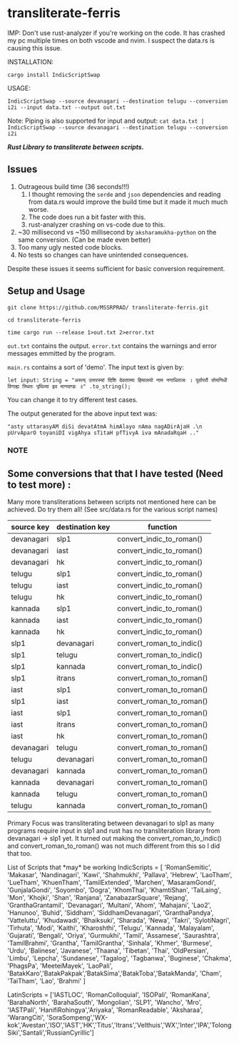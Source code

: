 # transliterate-ferris

IMP: Don't use rust-analyzer if you're working on the code. It has crashed my pc multiple times on both vscode and nvim. I suspect the data.rs is causing this issue.

INSTALLATION:

`cargo install IndicScriptSwap`

USAGE:

`IndicScriptSwap --source devanagari --destination telugu --conversion i2i --input data.txt --output out.txt`

Note: Piping is also supported for input and output:
`cat data.txt | IndicScriptSwap --source devanagari --destination telugu --conversion i2i`

***Rust Library to transliterate between scripts.***

## Issues

1. Outrageous build time (36 seconds!!!)
   1. I thought removing the `serde` and `json` dependencies and reading from data.rs would improve the build time but it made it much much worse.
   2. The code does run a bit faster with this.
   3. rust-analyzer crashing on vs-code due to this.
2. ~30 millisecond vs ~150 millisecond by `aksharamukha-python` on the same conversion. (Can be made even better)
3. Too many ugly nested code blocks.
4. No tests so changes can have unintended consequences.

Despite these issues it seems sufficient for basic conversion requirement.

## Setup and Usage

`git clone https://github.com/MSSRPRAD/ transliterate-ferris.git`

`cd transliterate-ferris`

`time cargo run --release 1>out.txt 2>error.txt`

`out.txt` contains the output.
`error.txt` contains the warnings and error messages emmitted by the program.

`main.rs` contains a sort of 'demo'. The input text is given by:

`let input: String = "अस्त्य् उत्तरस्यां दिशि देवतात्मा हिमालयो नाम नगाधिराजः ।
    पूर्वापरौ तोयनिधी विगाह्य स्थितः पृथिव्या इव मानदण्डः ॥"
        .to_string();`

You can change it to try different test cases.

The output generated for the above input text was:

`"asty uttarasyAM diSi devatAtmA himAlayo nAma nagADirAjaH .\n    pUrvAparO toyaniDI vigAhya sTitaH pfTivyA iva mAnadaRqaH .."`

### NOTE

## <b> Some conversions that that I have tested (Need to test more) :</b>

Many more transliterations between scripts not mentioned here can be achieved. Do try them all! (See src/data.rs for the various script names)

| source key | destination key | function                 |
| ---------- | --------------- | ------------------------ |
| devanagari | slp1            | convert_indic_to_roman() |
| devanagari | iast            | convert_indic_to_roman() |
| devanagari | hk              | convert_indic_to_roman() |
| telugu     | slp1            | convert_indic_to_roman() |
| telugu     | iast            | convert_indic_to_roman() |
| telugu     | hk              | convert_indic_to_roman() |
| kannada    | slp1            | convert_indic_to_roman() |
| kannada    | iast            | convert_indic_to_roman() |
| kannada    | hk              | convert_indic_to_roman() |
| slp1       | devanagari      | convert_roman_to_indic() |
| slp1       | telugu          | convert_roman_to_indic() |
| slp1       | kannada         | convert_roman_to_indic() |
| slp1       | itrans          | convert_roman_to_roman() |
| iast       | slp1            | convert_roman_to_roman() |
| slp1       | iast            | convert_roman_to_roman() |
| iast       | slp1            | convert_roman_to_roman() |
| iast       | itrans          | convert_roman_to_roman() |
| iast       | hk              | convert_roman_to_roman() |
| devanagari | telugu          | convert_roman_to_roman() |
| telugu     | devanagari      | convert_roman_to_roman() |
| devanagari | kannada         | convert_roman_to_roman() |
| kannada    | devanagari      | convert_roman_to_roman() |
| kannada    | telugu          | convert_roman_to_roman() |
| telugu     | kannada         | convert_roman_to_roman() |

Primary Focus was transliterating between devanagari to slp1 as many programs require input in slp1 and rust has no transliteration library from devanagari -> slp1 yet. It turned out making the convert_roman_to_indic() and convert_roman_to_roman() was not much different from this so I did that too.

<copied from aksharamukha-python>
List of Scripts that *may* be working
IndicScripts = [
               'RomanSemitic',
                'Makasar',
                'Nandinagari',
                'Kawi',
                'Shahmukhi',
                'Pallava',
                'Hebrew',
               'LaoTham',
               'LueTham',
               'KhuenTham',
               'TamilExtended',
               'Marchen',
               'MasaramGondi',
               'GunjalaGondi',
               'Soyombo',
               'Dogra',
               'KhomThai',
               'KhamtiShan',
               'TaiLaing',
               'Mon',
               'Khojki',
               'Shan',
               'Ranjana',
               'ZanabazarSquare',
               'Rejang',
               'GranthaGrantamil',
               'Devanagari',
               'Multani',
               'Ahom',
               'Mahajani',
               'Lao2',
               'Hanunoo',
               'Buhid',
               'Siddham',
               'SiddhamDevanagari',
               'GranthaPandya',
               'Vatteluttu',
               'Khudawadi',
               'Bhaiksuki',
               'Sharada',
               'Newa',
               'Takri',
               'SylotiNagri',
               'Tirhuta',
               'Modi',
               'Kaithi',
               'Kharoshthi',
               'Telugu',
               'Kannada',
               'Malayalam',
               'Gujarati',
               'Bengali',
               'Oriya',
               'Gurmukhi',
               'Tamil',
               'Assamese',
               'Saurashtra',
               'TamilBrahmi',
               'Grantha',
               'TamilGrantha',
               'Sinhala',
               'Khmer',
               'Burmese',
               'Urdu',
               'Balinese',
               'Javanese',
               'Thaana',
               'Tibetan',
               'Thai',
               'OldPersian',
               'Limbu',
               'Lepcha',
               'Sundanese',
               'Tagalog',
               'Tagbanwa',
               'Buginese',
               'Chakma',
               'PhagsPa',
               'MeeteiMayek',
               'LaoPali',
               'BatakKaro','BatakPakpak','BatakSima','BatakToba','BatakManda',
               'Cham',
               'TaiTham',
               'Lao',
               'Brahmi'
               ]

LatinScripts = ['IASTLOC', 'RomanColloquial', 'ISOPali', 'RomanKana', 'BarahaNorth', 'BarahaSouth', 'Mongolian', 'SLP1', 'Wancho', 'Mro', 'IASTPali', 'HanifiRohingya','Ariyaka', 'RomanReadable', 'Aksharaa', 'WarangCiti', 'SoraSompeng','WX-kok','Avestan','ISO','IAST','HK','Titus','Itrans','Velthuis','WX','Inter','IPA','TolongSiki','Santali','RussianCyrillic']
